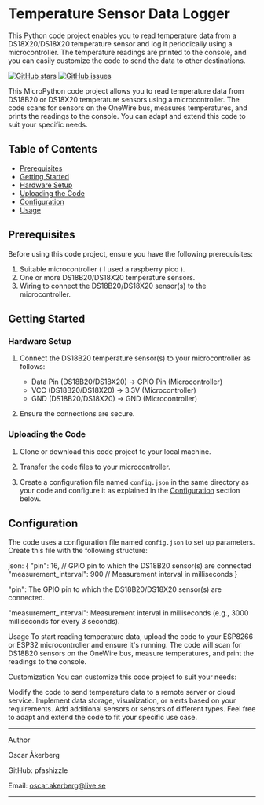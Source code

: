 # Temperature Sensor Data Logger

This Python code project enables you to read temperature data from a DS18X20/DS18X20 temperature sensor and log it periodically using a microcontroller. The temperature readings are printed to the console, and you can easily customize the code to send the data to other destinations.

[![GitHub stars](https://img.shields.io/github/stars/pfashizzle/HVN_projekt2.svg)](https://github.com/pfashizzle/HVN_projekt2/stargazers)
[![GitHub issues](https://img.shields.io/github/issues/pfashizzle/HVN_projekt2.svg)](https://github.com/pfashizzle/HVN_projekt2/issues)


This MicroPython code project allows you to read temperature data from DS18B20 or DS18X20  temperature sensors using a microcontroller. The code scans for sensors on the OneWire bus, measures temperatures, and prints the readings to the console. You can adapt and extend this code to suit your specific needs.

## Table of Contents

- [Prerequisites](#prerequisites)
- [Getting Started](#getting-started)
- [Hardware Setup](#hardware-setup)
- [Uploading the Code](#uploading-the-code)
- [Configuration](#configuration)
- [Usage](#usage)

## Prerequisites

Before using this code project, ensure you have the following prerequisites:

1. Suitable microcontroller ( I used a raspberry pico ).
2. One or more DS18B20/DS18X20 temperature sensors.
3. Wiring to connect the DS18B20/DS18X20 sensor(s) to the microcontroller.

## Getting Started

### Hardware Setup

1. Connect the DS18B20 temperature sensor(s) to your microcontroller as follows:
   - Data Pin (DS18B20/DS18X20) -> GPIO Pin (Microcontroller)
   - VCC (DS18B20/DS18X20) -> 3.3V (Microcontroller)
   - GND (DS18B20/DS18X20) -> GND (Microcontroller)

2. Ensure the connections are secure.

### Uploading the Code

1. Clone or download this code project to your local machine.

2. Transfer the code files to your microcontroller.

3. Create a configuration file named `config.json` in the same directory as your code and configure it as explained in the [Configuration](#configuration) section below.

## Configuration

The code uses a configuration file named `config.json` to set up parameters. Create this file with the following structure:

json:
{
    "pin": 16,               // GPIO pin to which the DS18B20 sensor(s) are connected
    "measurement_interval": 900   // Measurement interval in milliseconds
}

"pin": The GPIO pin to which the DS18B20/DS18X20 sensor(s) are connected.

"measurement_interval": Measurement interval in milliseconds (e.g., 3000 milliseconds for every 3 seconds).

Usage
To start reading temperature data, upload the code to your ESP8266 or ESP32 microcontroller and ensure it's running. The code will scan for DS18B20 sensors on the OneWire bus, measure temperatures, and print the readings to the console.

Customization
You can customize this code project to suit your needs:

Modify the code to send temperature data to a remote server or cloud service.
Implement data storage, visualization, or alerts based on your requirements.
Add additional sensors or sensors of different types.
Feel free to adapt and extend the code to fit your specific use case.

*************************************************************************************
Author

Oscar Åkerberg

GitHub: pfashizzle

Email: oscar.akerberg@live.se

*************************************************************************************
